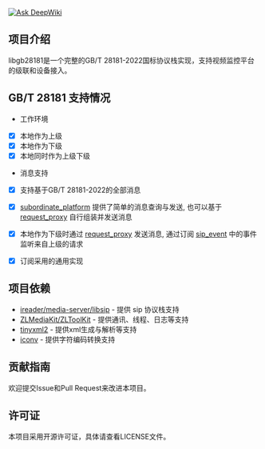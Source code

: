 [![Ask DeepWiki](https://deepwiki.com/badge.svg)](https://deepwiki.com/chengxiaosheng/libgb28181)

## 项目介绍
libgb28181是一个完整的GB/T 28181-2022国标协议栈实现，支持视频监控平台的级联和设备接入。

## GB/T 28181 支持情况
+ 工作环境
- [x] 本地作为上级
- [x] 本地作为下级
- [x] 本地同时作为上级下级

+ 消息支持
- [x] 支持基于GB/T 28181-2022的全部消息
- [x] [subordinate_platform](include/gb28181/subordinate_platform.h) 提供了简单的消息查询与发送, 也可以基于 [request_proxy](include/gb28181/request/request_proxy.h) 自行组装并发送消息
- [x] 本地作为下级时通过 [request_proxy](include/gb28181/request/request_proxy.h) 发送消息, 通过订阅 [sip_event](include/gb28181/sip_event.h) 中的事件监听来自上级的请求
- [x] 订阅采用的通用实现


## 项目依赖
+ [ireader/media-server/libsip](https://github.com/ireader/media-server/tree/master/libsip) - 提供 sip 协议栈支持
+ [ZLMediaKit/ZLToolKit](https://github.com/ZLMediaKit/ZLToolKit) - 提供通讯、线程、日志等支持
+ [tinyxml2](https://github.com/leethomason/tinyxml2) - 提供xml生成与解析等支持
+ [iconv](https://savannah.gnu.org/projects/libiconv) - 提供字符编码转换支持

## 贡献指南
欢迎提交Issue和Pull Request来改进本项目。

## 许可证
本项目采用开源许可证，具体请查看LICENSE文件。